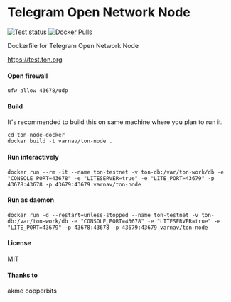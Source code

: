 # Telegram Open Network Node

[![Test status](https://api.travis-ci.org/varnav/ton-node-docker.svg?branch=master)](https://travis-ci.org/varnav/ton-node-docker) [![Docker Pulls](https://img.shields.io/docker/pulls/varnav/ton-node.svg)](https://hub.docker.com/r/varnav/ton-node)

Dockerfile for Telegram Open Network Node

https://test.ton.org

#### Open firewall

`ufw allow 43678/udp`

#### Build

It's recommended to build this on same machine where you plan to run it.

```git clone https://github.com/varnav/ton-node-docker.git
cd ton-node-docker
docker build -t varnav/ton-node .
```

#### Run interactively

```docker run --rm -it --name ton-testnet -v ton-db:/var/ton-work/db -e "CONSOLE_PORT=43678" -e "LITESERVER=true" -e "LITE_PORT=43679" -p 43678:43678 -p 43679:43679 varnav/ton-node```

#### Run as daemon

```docker run -d --restart=unless-stopped --name ton-testnet -v ton-db:/var/ton-work/db -e "CONSOLE_PORT=43678" -e "LITESERVER=true" -e "LITE_PORT=43679" -p 43678:43678 -p 43679:43679 varnav/ton-node```

#### License

MIT

#### Thanks to

akme
copperbits